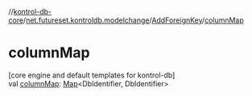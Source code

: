 //[kontrol-db-core](../../../index.md)/[net.futureset.kontroldb.modelchange](../index.md)/[AddForeignKey](index.md)/[columnMap](column-map.md)

# columnMap

[core engine and default templates for kontrol-db]\
val [columnMap](column-map.md): [Map](https://kotlinlang.org/api/latest/jvm/stdlib/kotlin.collections/-map/index.html)&lt;DbIdentifier, DbIdentifier&gt;
